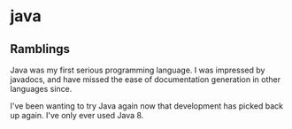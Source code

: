 # java

## Ramblings

Java was my first serious programming language. I was impressed by javadocs, and have missed the ease of documentation
generation in other languages since.

I've been wanting to try Java again now that development has picked back up again. I've only ever used Java 8.
